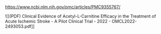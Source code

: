 
https://www.ncbi.nlm.nih.gov/pmc/articles/PMC9355767/

![[(PDF) Clinical Evidence of Acetyl-L-Carnitine Efficacy in the Treatment of Acute Ischemic Stroke - A Pilot Clinical Trial - 2022 - OMCL2022-2493053.pdf]]
